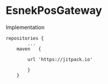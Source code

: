 # EsnekPosGateway

Implementation


	repositories {
			...
		maven   { 
			
			url 'https://jitpack.io' 
	
			}
		}

